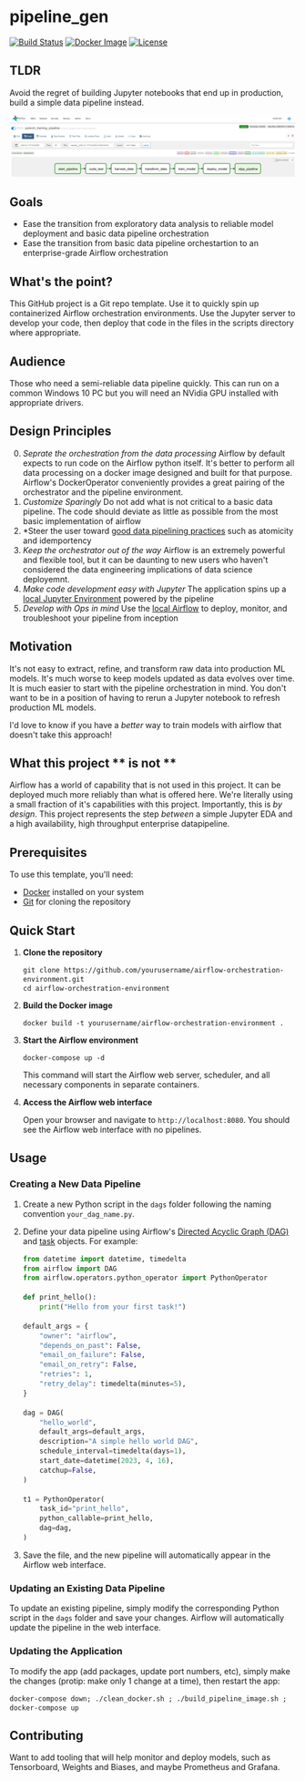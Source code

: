 # pipeline_gen
[![Build Status](https://travis-ci.com/yourusername/airflow-orchestration-environment.svg?branch=main)](https://travis-ci.com/yourusername/airflow-orchestration-environment)
[![Docker Image](https://img.shields.io/docker/cloud/build/yourusername/airflow-orchestration-environment)](https://hub.docker.com/r/yourusername/airflow-orchestration-environment)
[![License](https://img.shields.io/badge/license-MIT-blue.svg)](https://opensource.org/licenses/MIT)

## TLDR
Avoid the regret of building Jupyter notebooks that end up in production,  build a simple data pipeline instead.


![Example Dag](dag_example.JPG)

## Goals
* Ease the transition from exploratory data analysis to reliable model deployment and basic data pipeline orchestration
* Ease the transition from basic data pipeline orchestartion to an enterprise-grade Airflow orchestration

## What's the point?
This GitHub project is a Git repo template. Use it to quickly spin up  containerized Airflow orchestration environments. Use the Jupyter server to develop your code, then deploy that code in the files in the scripts directory where appropriate.

## Audience
Those who need a semi-reliable data pipeline quickly. This can run on a common Windows 10 PC but you will need an NVidia GPU installed with appropriate drivers.  

## Design Principles
0. *Seprate the orchestration from the data processing* Airflow by default expects to run code on the Airflow python itself. It's better to perform all data processing on a docker image designed and built for that purpose.  Airflow's DockerOperator conveniently provides a great pairing of the orchestrator and the pipeline environment.
1. *Customize Sparingly* Do not add what is not critical to a basic data pipeline.  The code should deviate as little as possible from the most basic implementation of airflow
2. *Steer the user toward [good data pipelining practices](https://airflow.apache.org/docs/apache-airflow/stable/best-practices.html) such as atomicity and idemportency
3. *Keep the orchestrator out of the way* Airflow is an extremely powerful and flexible tool, but it can be daunting to new users who haven't considered the data engineering implications of data science deployemnt.
 4. *Make code development easy with Jupyter* The application spins up a [local Jupyter Environment](http://localhost:8888/) powered by the pipeline
 5. *Develop with Ops in mind* Use the [local Airflow](http://localhost:8080) to deploy, monitor, and troubleshoot your pipeline from inception

## Motivation
It's not easy to extract, refine, and transform raw data into production ML models.  It's much worse to keep models updated as data evolves over time.  It is much easier to start with the pipeline orchestration in mind.  You don't want to be in a position of having to rerun a Jupyter notebook to refresh production ML models.

I'd love to know if you have a *better* way to train models with airflow that doesn't take this approach!


## What this project ** is not **
Airflow has a world of capability that is not used in this project.  It can be deployed much more reliably than what is offered here. We're literally using a small fraction of it's capabilities with this project.  Importantly, this is *by design*. This project represents the step *between* a simple Jupyter EDA and a high availability, high throughput enterprise datapipeline.


## Prerequisites

To use this template, you'll need:

- [Docker](https://www.docker.com/) installed on your system
- [Git](https://git-scm.com/) for cloning the repository

## Quick Start

1. **Clone the repository**

   ```
   git clone https://github.com/yourusername/airflow-orchestration-environment.git
   cd airflow-orchestration-environment
   ```

2. **Build the Docker image**

   ```
   docker build -t yourusername/airflow-orchestration-environment .
   ```

3. **Start the Airflow environment**

   ```
   docker-compose up -d
   ```

   This command will start the Airflow web server, scheduler, and all necessary components in separate containers.

4. **Access the Airflow web interface**

   Open your browser and navigate to `http://localhost:8080`. You should see the Airflow web interface with no pipelines.

## Usage

### Creating a New Data Pipeline

1. Create a new Python script in the `dags` folder following the naming convention `your_dag_name.py`.

2. Define your data pipeline using Airflow's [Directed Acyclic Graph (DAG)](https://airflow.apache.org/docs/apache-airflow/stable/concepts/dags.html) and [task](https://airflow.apache.org/docs/apache-airflow/stable/concepts/tasks.html) objects. For example:

   ```python
   from datetime import datetime, timedelta
   from airflow import DAG
   from airflow.operators.python_operator import PythonOperator

   def print_hello():
       print("Hello from your first task!")

   default_args = {
       "owner": "airflow",
       "depends_on_past": False,
       "email_on_failure": False,
       "email_on_retry": False,
       "retries": 1,
       "retry_delay": timedelta(minutes=5),
   }

   dag = DAG(
       "hello_world",
       default_args=default_args,
       description="A simple hello world DAG",
       schedule_interval=timedelta(days=1),
       start_date=datetime(2023, 4, 16),
       catchup=False,
   )

   t1 = PythonOperator(
       task_id="print_hello",
       python_callable=print_hello,
       dag=dag,
   )
   ```

3. Save the file, and the new pipeline will automatically appear in the Airflow web interface.

### Updating an Existing Data Pipeline

To update an existing pipeline, simply modify the corresponding Python script in the `dags` folder and save your changes. Airflow will automatically update the pipeline in the web interface.

### Updating the Application

To modify the app (add packages, update port numbers, etc), simply make the changes (protip: make only 1 change at a time), then restart the app:

```
docker-compose down; ./clean_docker.sh ; ./build_pipeline_image.sh ; docker-compose up
```

## Contributing

Want to add tooling that will help monitor and deploy models, such as Tensorboard, Weights and Biases, and maybe Prometheus and Grafana.  